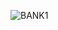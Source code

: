 ![BANK1](https://user-images.githubusercontent.com/87561309/140611772-598c7f31-32b6-448e-8ead-462d12b4ac86.png)
